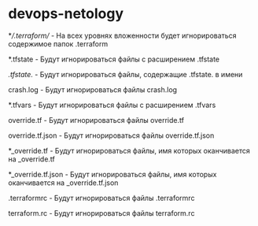 # devops-netology

**/.terraform/* - На всех уровнях вложенности будет игнорироваться содержимое папок .terraform

*.tfstate - Будут игнорироваться файлы с расширением .tfstate

*.tfstate.* - Будут игнорироваться файлы, содержащие .tfstate. в имени

crash.log - Будут игнорироваться файлы crash.log

*.tfvars - Будут игнорироваться файлы с расширением .tfvars

override.tf - Будут игнорироваться файлы override.tf

override.tf.json - Будут игнорироваться файлы override.tf.json

*_override.tf - Будут игнорироваться файлы, имя которых оканчивается на _override.tf

*_override.tf.json - Будут игнорироваться файлы, имя которых оканчивается на _override.tf.json

.terraformrc - Будут игнорироваться файлы .terraformrc

terraform.rc - Будут игнорироваться файлы terraform.rc

